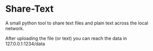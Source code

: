 # Share-Text

A small python tool to share text files and plain text across the local network.

After uploading the file (or text) you can reach the data in 127.0.0.1:1234/data

